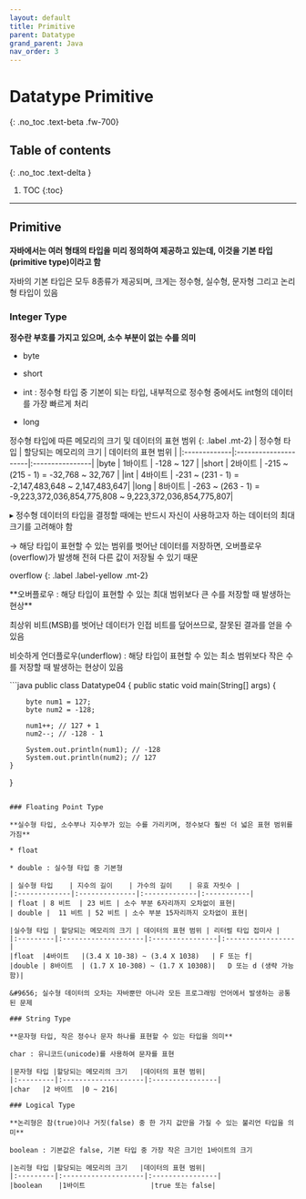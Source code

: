 ```yaml
---
layout: default
title: Primitive
parent: Datatype
grand_parent: Java
nav_order: 3
---
```


# Datatype Primitive
{: .no_toc .text-beta .fw-700}

## Table of contents
{: .no_toc .text-delta }

1. TOC
{:toc}

---

## Primitive

**자바에서는 여러 형태의 타입을 미리 정의하여 제공하고 있는데, 이것을 기본 타입(primitive type)이라고 함**

자바의 기본 타입은 모두 8종류가 제공되며, 크게는 정수형, 실수형, 문자형 그리고 논리형 타입이 있음

### Integer Type

**정수란 부호를 가지고 있으며, 소수 부분이 없는 수를 의미**

* byte

* short

* int : 정수형 타입 중 기본이 되는 타입, 내부적으로 정수형 중에서도 int형의 데이터를 가장 빠르게 처리

* long

정수형 타입에 따른 메모리의 크기 및 데이터의 표현 범위
{: .label .mt-2}
| 정수형 타입	| 할당되는 메모리의 크기	| 데이터의 표현 범위 |
|:-------------|:---------------------|:----------------|
|byte	       | 1바이트	       | -128 ~ 127 |
|short	       | 2바이트	       | -215 ~ (215 - 1) = -32,768 ~ 32,767 |
|int	       | 4바이트	       | -231 ~ (231 - 1) = -2,147,483,648 ~ 2,147,483,647|
|long	       | 8바이트	       | -263 ~ (263 - 1) = -9,223,372,036,854,775,808 ~ 9,223,372,036,854,775,807|

&#9656; 정수형 데이터의 타입을 결정할 때에는 반드시 자신이 사용하고자 하는 데이터의 최대 크기를 고려해야 함

&#8594; 해당 타입이 표현할 수 있는 범위를 벗어난 데이터를 저장하면, 오버플로우(overflow)가 발생해 전혀 다른 값이 저장될 수 있기 때문

overflow
{: .label .label-yellow .mt-2}
<div class="code-example" markdown="1">
**오버플로우 : 해당 타입이 표현할 수 있는 최대 범위보다 큰 수를 저장할 때 발생하는 현상**

최상위 비트(MSB)를 벗어난 데이터가 인접 비트를 덮어쓰므로, 잘못된 결과를 얻을 수 있음

비슷하게 언더플로우(underflow) : 해당 타입이 표현할 수 있는 최소 범위보다 작은 수를 저장할 때 발생하는 현상이 있음 
</div>
```java
public class Datatype04 {
    public static void main(String[] args) {

        byte num1 = 127;
        byte num2 = -128;
 
        num1++; // 127 + 1
        num2--; // -128 - 1

        System.out.println(num1); // -128
        System.out.println(num2); // 127
    }
}
```

### Floating Point Type

**실수형 타입, 소수부나 지수부가 있는 수를 가리키며, 정수보다 훨씬 더 넓은 표현 범위를 가짐**

* float

* double : 실수형 타입 중 기본형

| 실수형 타입	| 지수의 길이	| 가수의 길이	| 유효 자릿수 |
|:-------------|:--------------|:-------------|:-----------|
| float	| 8 비트	| 23 비트	| 소수 부분 6자리까지 오차없이 표현|
| double |	11 비트 | 52 비트 |	소수 부분 15자리까지 오차없이 표현|

|실수형 타입	| 할당되는 메모리의 크기 | 데이터의 표현 범위	| 리터럴 타입 접미사 |
|:---------|:--------------------|:----------------|:-----------------|
|float	|4바이트	|(3.4 X 10-38) ~ (3.4 X 1038)	| F 또는 f|
|double	| 8바이트	| (1.7 X 10-308) ~ (1.7 X 10308)|	D 또는 d (생략 가능함)|

&#9656; 실수형 데이터의 오차는 자바뿐만 아니라 모든 프로그래밍 언어에서 발생하는 공통된 문제

### String Type

**문자형 타입, 작은 정수나 문자 하나를 표현할 수 있는 타입을 의미**

char : 유니코드(unicode)를 사용하여 문자를 표현

|문자형 타입	|할당되는 메모리의 크기	|데이터의 표현 범위|
|:---------|:--------------------|:----------------|
|char	|2 바이트	|0 ~ 216|

### Logical Type

**논리형은 참(true)이나 거짓(false) 중 한 가지 값만을 가질 수 있는 불리언 타입을 의미**

boolean : 기본값은 false, 기본 타입 중 가장 작은 크기인 1바이트의 크기

|논리형 타입	|할당되는 메모리의 크기	|데이터의 표현 범위|
|:---------|:--------------------|:----------------|
|boolean	|1바이트	             |true 또는 false|

